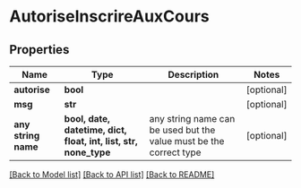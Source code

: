 # AutoriseInscrireAuxCours


## Properties
Name | Type | Description | Notes
------------ | ------------- | ------------- | -------------
**autorise** | **bool** |  | [optional] 
**msg** | **str** |  | [optional] 
**any string name** | **bool, date, datetime, dict, float, int, list, str, none_type** | any string name can be used but the value must be the correct type | [optional]

[[Back to Model list]](../README.md#documentation-for-models) [[Back to API list]](../README.md#documentation-for-api-endpoints) [[Back to README]](../README.md)


